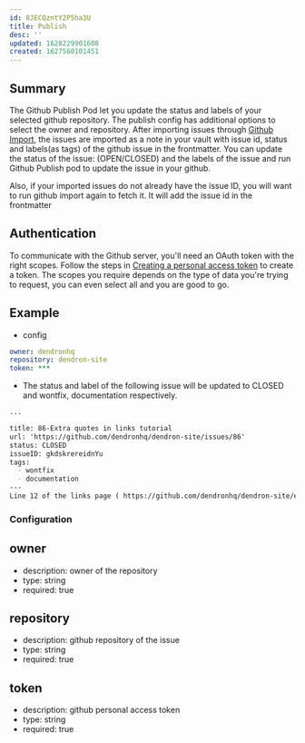 ```yaml
---
id: 8JECQzntY2P5ha3U
title: Publish
desc: ''
updated: 1628229901608
created: 1627560101451
---
```



## Summary

The Github Publish Pod let you update the status and labels of your selected github repository.
The publish config has additional options to select the owner and repository. After importing issues through [Github Import](https://wiki.dendron.so/notes/2H9FBzagX9wf4b0V0ADGG.html), the issues are imported as a note in your vault with issue id, status and labels(as tags) of the github issue in the frontmatter. You can update the status of the issue: (OPEN/CLOSED) and the labels of the issue and run Github Publish pod to update the issue in your github.

Also, if your imported issues do not already have the issue ID, you will want to run github import again to fetch it. It will add the issue id in the frontmatter

## Authentication

To communicate with the Github server, you'll need an OAuth token with the right scopes.
Follow the steps in [Creating a personal access token](https://docs.github.com/en/github/authenticating-to-github/keeping-your-account-and-data-secure/creating-a-personal-access-token) to create a token. The scopes you require depends on the type of data you're trying to request, you can even select all and you are good to go.




## Example

- config
```yml
owner: dendronhq
repository: dendron-site
token: ***

```

- The status and label of the following issue will be updated to CLOSED and wontfix, documentation respectively.

```md
...

title: 86-Extra quotes in links tutorial
url: 'https://github.com/dendronhq/dendron-site/issues/86'
status: CLOSED
issueID: gkdskrereidnYu
tags: 
  - wontfix
  - documentation
---
Line 12 of the links page ( https://github.com/dendronhq/dendron-site/edit/master/vault/dendron.tutorial.links.md ) has two consecutive back-quotes before the [[  that do not appear to be necessary. I am not sufficiently confident of this to submit a PR, however.
```

### Configuration


## owner
* description: owner of the repository
* type: string
* required: true

## repository
- description: github repository of the issue
- type: string
- required: true

## token
- description: github personal access token
- type: string
- required: true
